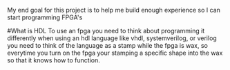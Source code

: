 My end goal for this project is to help me build enough experience so I can start programming FPGA's

#What is HDL
To use an fpga you need to think about programming it differently when using an hdl language like vhdl, systemverilog, or verilog you need to think of the language as a stamp while the fpga is wax, so everytime you turn on the fpga your stamping a specific shape into the wax so that it knows how to function.